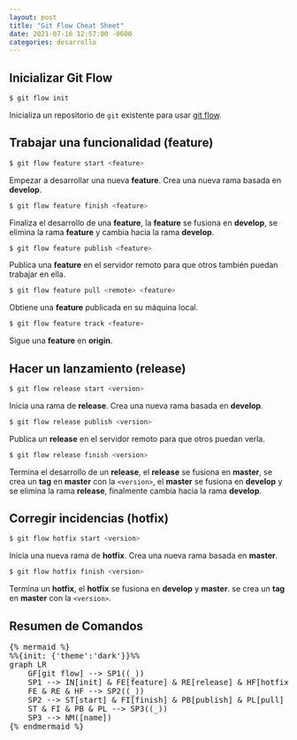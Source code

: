 ```yaml
---
layout: post
title: "Git Flow Cheat Sheet"
date: 2021-07-16 12:57:00 -0600
categories: desarrollo
---
```


## Inicializar Git Flow

```bash
$ git flow init
```

Inicializa un repositorio de `git` existente para usar [git flow](https://danielkummer.github.io/git-flow-cheatsheet/).

## Trabajar una funcionalidad (feature)

```bash
$ git flow feature start <feature>
```

Empezar a desarrollar una nueva **feature**. Crea una nueva rama basada en **develop**.

```bash
$ git flow feature finish <feature>
```

Finaliza el desarrollo de una **feature**, la **feature** se fusiona en **develop**, se elimina la rama **feature** y cambia hacia la rama **develop**.

```bash
$ git flow feature publish <feature>
```

Publica una **feature** en el servidor remoto para que otros también puedan trabajar en ella.

```bash
$ git flow feature pull <remote> <feature>
```

Obtiene una **feature** publicada en su máquina local.

```bash
$ git flow feature track <feature>
```

Sigue una **feature** en **origin**. 

## Hacer un lanzamiento (release)

```bash
$ git flow release start <version>
```

Inicia una rama de **release**. Crea una nueva rama basada en **develop**. 

```bash
$ git flow release publish <version>
```

Publica un **release** en el servidor remoto para que otros puedan verla.

```bash
$ git flow release finish <version>
```

Termina el desarrollo de un **release**, el **release** se fusiona en **master**, se crea un **tag** en **master** con la `<version>`, el **master** se fusiona en **develop** y se elimina la rama **release**, finalmente cambia hacia la rama **develop**.

## Corregir incidencias (hotfix)

```bash
$ git flow hotfix start <version>
```

Inicia una nueva rama de **hotfix**. Crea una nueva rama basada en **master**.

```bash
$ git flow hotfix finish <version>
```

Termina un **hotfix**, el **hotfix** se fusiona en **develop** y **master**. se crea un **tag** en **master** con la `<version>`.

## Resumen de Comandos

<pre class="highlight">
{% mermaid %}
%%{init: {'theme':'dark'}}%%
graph LR
    GF[git flow] --> SP1((_))
    SP1 --> IN[init] & FE[feature] & RE[release] & HF[hotfix]
    FE & RE & HF --> SP2((_))
    SP2 --> ST[start] & FI[finish] & PB[publish] & PL[pull]
    ST & FI & PB & PL --> SP3((_))
    SP3 --> NM([name])
{% endmermaid %}
</pre>